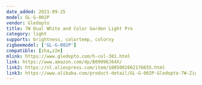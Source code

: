 ```yaml
---
date_added: 2021-09-25
model: GL-G-002P
vendor: Gledopto
title: 7W Dual White and Color Garden Light Pro
category: light
supports: brightness, colortemp, colorxy
zigbeemodel: ['GL-G-002P']
compatible: [zha,z2m]
mlink: https://www.gledopto.com/h-col-381.html
link: https://www.amazon.com/dp/B09996J64X/
link2: https://nl.aliexpress.com/item/1005002662176655.html
link3: https://www.alibaba.com/product-detail/GL-G-002P-Gledopto-7W-ZigBee_1600248342191.html
---
```


